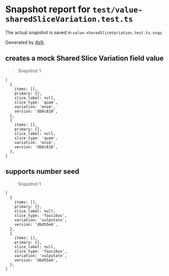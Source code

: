 # Snapshot report for `test/value-sharedSliceVariation.test.ts`

The actual snapshot is saved in `value-sharedSliceVariation.test.ts.snap`.

Generated by [AVA](https://avajs.dev).

## creates a mock Shared Slice Variation field value

> Snapshot 1

    [
      {
        items: [],
        primary: {},
        slice_label: null,
        slice_type: 'quam',
        variation: 'enim',
        version: 'db6c810',
      },
      {
        items: [],
        primary: {},
        slice_label: null,
        slice_type: 'quam',
        variation: 'enim',
        version: 'db6c810',
      },
    ]

## supports number seed

> Snapshot 1

    [
      {
        items: [],
        primary: {},
        slice_label: null,
        slice_type: 'faucibus',
        variation: 'vulputate',
        version: 'dbd55e6',
      },
      {
        items: [],
        primary: {},
        slice_label: null,
        slice_type: 'faucibus',
        variation: 'vulputate',
        version: 'dbd55e6',
      },
    ]
